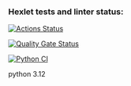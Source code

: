 ### Hexlet tests and linter status:
[![Actions Status](https://github.com/annetmyshkina/python-project-50/actions/workflows/hexlet-check.yml/badge.svg)](https://github.com/annetmyshkina/python-project-50/actions)

[![Quality Gate Status](https://sonarcloud.io/api/project_badges/measure?project=annetmyshkina_python-project-50&metric=alert_status)](https://sonarcloud.io/summary/new_code?id=annetmyshkina_python-project-50)

[![Python CI](https://github.com/annetmyshkina/python-project-50/actions/workflows/pyci.yml/badge.svg)](https://github.com/annetmyshkina/python-project-50/actions/workflows/pyci.yml)


python 3.12